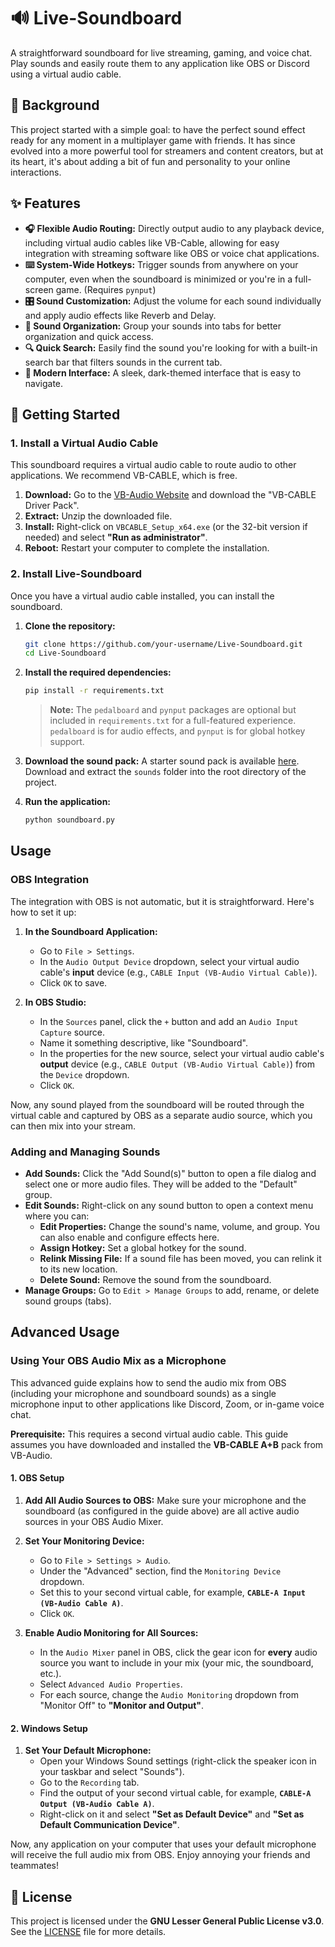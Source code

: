 # 🔊 Live-Soundboard

A straightforward soundboard for live streaming, gaming, and voice chat. Play sounds and easily route them to any application like OBS or Discord using a virtual audio cable.

## 📖 Background

This project started with a simple goal: to have the perfect sound effect ready for any moment in a multiplayer game with friends. It has since evolved into a more powerful tool for streamers and content creators, but at its heart, it's about adding a bit of fun and personality to your online interactions.

## ✨ Features

*   **🎧 Flexible Audio Routing:** Directly output audio to any playback device, including virtual audio cables like VB-Cable, allowing for easy integration with streaming software like OBS or voice chat applications.
*   **⌨️ System-Wide Hotkeys:** Trigger sounds from anywhere on your computer, even when the soundboard is minimized or you're in a full-screen game. (Requires `pynput`)
*   **🎛️ Sound Customization:** Adjust the volume for each sound individually and apply audio effects like Reverb and Delay.
*   **📂 Sound Organization:** Group your sounds into tabs for better organization and quick access.
*   **🔍 Quick Search:** Easily find the sound you're looking for with a built-in search bar that filters sounds in the current tab.
*   **💅 Modern Interface:** A sleek, dark-themed interface that is easy to navigate.

## 🚀 Getting Started

### 1. Install a Virtual Audio Cable

This soundboard requires a virtual audio cable to route audio to other applications. We recommend VB-CABLE, which is free.

1.  **Download:** Go to the [VB-Audio Website](https://vb-audio.com/Cable/) and download the "VB-CABLE Driver Pack".
2.  **Extract:** Unzip the downloaded file.
3.  **Install:** Right-click on `VBCABLE_Setup_x64.exe` (or the 32-bit version if needed) and select **"Run as administrator"**.
4.  **Reboot:** Restart your computer to complete the installation.

### 2. Install Live-Soundboard

Once you have a virtual audio cable installed, you can install the soundboard.

1.  **Clone the repository:**
    ```bash
    git clone https://github.com/your-username/Live-Soundboard.git
    cd Live-Soundboard
    ```

2.  **Install the required dependencies:**
    ```bash
    pip install -r requirements.txt
    ```
    > **Note:** The `pedalboard` and `pynput` packages are optional but included in `requirements.txt` for a full-featured experience. `pedalboard` is for audio effects, and `pynput` is for global hotkey support.

3.  **Download the sound pack:**
    A starter sound pack is available [here](https://files.catbox.moe/qvrvbo.zip). Download and extract the `sounds` folder into the root directory of the project.

4.  **Run the application:**
    ```bash
    python soundboard.py
    ```

## Usage

### OBS Integration

The integration with OBS is not automatic, but it is straightforward. Here's how to set it up:

1.  **In the Soundboard Application:**
    *   Go to `File > Settings`.
    *   In the `Audio Output Device` dropdown, select your virtual audio cable's **input** device (e.g., `CABLE Input (VB-Audio Virtual Cable)`).
    *   Click `OK` to save.

2.  **In OBS Studio:**
    *   In the `Sources` panel, click the `+` button and add an `Audio Input Capture` source.
    *   Name it something descriptive, like "Soundboard".
    *   In the properties for the new source, select your virtual audio cable's **output** device (e.g., `CABLE Output (VB-Audio Virtual Cable)`) from the `Device` dropdown.
    *   Click `OK`.

Now, any sound played from the soundboard will be routed through the virtual cable and captured by OBS as a separate audio source, which you can then mix into your stream.

### Adding and Managing Sounds

*   **Add Sounds:** Click the "Add Sound(s)" button to open a file dialog and select one or more audio files. They will be added to the "Default" group.
*   **Edit Sounds:** Right-click on any sound button to open a context menu where you can:
    *   **Edit Properties:** Change the sound's name, volume, and group. You can also enable and configure effects here.
    *   **Assign Hotkey:** Set a global hotkey for the sound.
    *   **Relink Missing File:** If a sound file has been moved, you can relink it to its new location.
    *   **Delete Sound:** Remove the sound from the soundboard.
*   **Manage Groups:** Go to `Edit > Manage Groups` to add, rename, or delete sound groups (tabs).

## Advanced Usage

### Using Your OBS Audio Mix as a Microphone

This advanced guide explains how to send the  audio mix from OBS (including your microphone and soundboard sounds) as a single microphone input to other applications like Discord, Zoom, or in-game voice chat.

**Prerequisite:** This requires a second virtual audio cable. This guide assumes you have downloaded and installed the **VB-CABLE A+B** pack from VB-Audio.

#### 1. OBS Setup

1.  **Add All Audio Sources to OBS:** Make sure your microphone and the soundboard (as configured in the guide above) are all active audio sources in your OBS Audio Mixer.

2.  **Set Your Monitoring Device:**
    *   Go to `File > Settings > Audio`.
    *   Under the "Advanced" section, find the `Monitoring Device` dropdown.
    *   Set this to your second virtual cable, for example, **`CABLE-A Input (VB-Audio Cable A)`**.
    *   Click `OK`.

3.  **Enable Audio Monitoring for All Sources:**
    *   In the `Audio Mixer` panel in OBS, click the gear icon for **every** audio source you want to include in your mix (your mic, the soundboard, etc.).
    *   Select `Advanced Audio Properties`.
    *   For each source, change the `Audio Monitoring` dropdown from "Monitor Off" to **"Monitor and Output"**.

#### 2. Windows Setup

1.  **Set Your Default Microphone:**
    *   Open your Windows Sound settings (right-click the speaker icon in your taskbar and select "Sounds").
    *   Go to the `Recording` tab.
    *   Find the output of your second virtual cable, for example, **`CABLE-A Output (VB-Audio Cable A)`**.
    *   Right-click on it and select **"Set as Default Device"** and **"Set as Default Communication Device"**.

Now, any application on your computer that uses your default microphone will receive the full audio mix from OBS. Enjoy annoying your friends and teammates!

## 📝 License

This project is licensed under the **GNU Lesser General Public License v3.0**. See the [LICENSE](LICENSE) file for more details.

